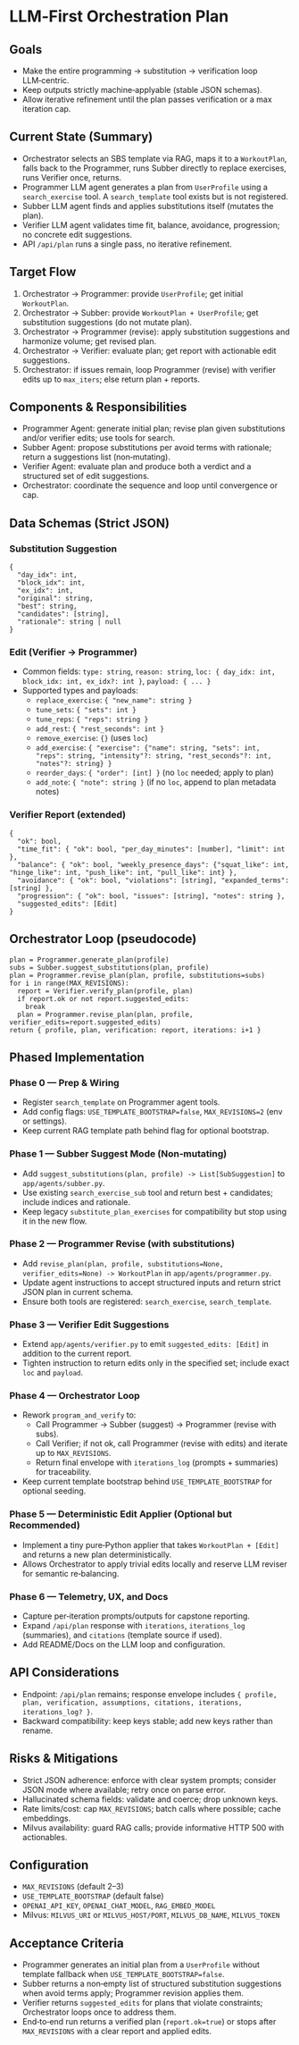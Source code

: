 # LLM‑First Orchestration Plan

## Goals
- Make the entire programming → substitution → verification loop LLM‑centric.
- Keep outputs strictly machine‑applyable (stable JSON schemas).
- Allow iterative refinement until the plan passes verification or a max iteration cap.

## Current State (Summary)
- Orchestrator selects an SBS template via RAG, maps it to a `WorkoutPlan`, falls back to the Programmer, runs Subber directly to replace exercises, runs Verifier once, returns.
- Programmer LLM agent generates a plan from `UserProfile` using a `search_exercise` tool. A `search_template` tool exists but is not registered.
- Subber LLM agent finds and applies substitutions itself (mutates the plan).
- Verifier LLM agent validates time fit, balance, avoidance, progression; no concrete edit suggestions.
- API `/api/plan` runs a single pass, no iterative refinement.

## Target Flow
1. Orchestrator → Programmer: provide `UserProfile`; get initial `WorkoutPlan`.
2. Orchestrator → Subber: provide `WorkoutPlan + UserProfile`; get substitution suggestions (do not mutate plan).
3. Orchestrator → Programmer (revise): apply substitution suggestions and harmonize volume; get revised plan.
4. Orchestrator → Verifier: evaluate plan; get report with actionable edit suggestions.
5. Orchestrator: if issues remain, loop Programmer (revise) with verifier edits up to `max_iters`; else return plan + reports.

## Components & Responsibilities
- Programmer Agent: generate initial plan; revise plan given substitutions and/or verifier edits; use tools for search.
- Subber Agent: propose substitutions per avoid terms with rationale; return a suggestions list (non‑mutating).
- Verifier Agent: evaluate plan and produce both a verdict and a structured set of edit suggestions.
- Orchestrator: coordinate the sequence and loop until convergence or cap.

## Data Schemas (Strict JSON)

### Substitution Suggestion
```
{
  "day_idx": int,
  "block_idx": int,
  "ex_idx": int,
  "original": string,
  "best": string,
  "candidates": [string],
  "rationale": string | null
}
```

### Edit (Verifier → Programmer)
- Common fields: `type: string`, `reason: string`, `loc: { day_idx: int, block_idx: int, ex_idx?: int }`, `payload: { ... }`
- Supported types and payloads:
  - `replace_exercise`: `{ "new_name": string }`
  - `tune_sets`: `{ "sets": int }`
  - `tune_reps`: `{ "reps": string }`
  - `add_rest`: `{ "rest_seconds": int }`
  - `remove_exercise`: `{}` (uses `loc`)
  - `add_exercise`: `{ "exercise": {"name": string, "sets": int, "reps": string, "intensity"?: string, "rest_seconds"?: int, "notes"?: string} }`
  - `reorder_days`: `{ "order": [int] }` (no `loc` needed; apply to plan)
  - `add_note`: `{ "note": string }` (if no `loc`, append to plan metadata notes)

### Verifier Report (extended)
```
{
  "ok": bool,
  "time_fit": { "ok": bool, "per_day_minutes": [number], "limit": int },
  "balance": { "ok": bool, "weekly_presence_days": {"squat_like": int, "hinge_like": int, "push_like": int, "pull_like": int} },
  "avoidance": { "ok": bool, "violations": [string], "expanded_terms": [string] },
  "progression": { "ok": bool, "issues": [string], "notes": string },
  "suggested_edits": [Edit]
}
```

## Orchestrator Loop (pseudocode)
```
plan = Programmer.generate_plan(profile)
subs = Subber.suggest_substitutions(plan, profile)
plan = Programmer.revise_plan(plan, profile, substitutions=subs)
for i in range(MAX_REVISIONS):
  report = Verifier.verify_plan(profile, plan)
  if report.ok or not report.suggested_edits:
    break
  plan = Programmer.revise_plan(plan, profile, verifier_edits=report.suggested_edits)
return { profile, plan, verification: report, iterations: i+1 }
```

## Phased Implementation

### Phase 0 — Prep & Wiring
- Register `search_template` on Programmer agent tools.
- Add config flags: `USE_TEMPLATE_BOOTSTRAP=false`, `MAX_REVISIONS=2` (env or settings).
- Keep current RAG template path behind flag for optional bootstrap.

### Phase 1 — Subber Suggest Mode (Non‑mutating)
- Add `suggest_substitutions(plan, profile) -> List[SubSuggestion]` to `app/agents/subber.py`.
- Use existing `search_exercise_sub` tool and return best + candidates; include indices and rationale.
- Keep legacy `substitute_plan_exercises` for compatibility but stop using it in the new flow.

### Phase 2 — Programmer Revise (with substitutions)
- Add `revise_plan(plan, profile, substitutions=None, verifier_edits=None) -> WorkoutPlan` in `app/agents/programmer.py`.
- Update agent instructions to accept structured inputs and return strict JSON plan in current schema.
- Ensure both tools are registered: `search_exercise`, `search_template`.

### Phase 3 — Verifier Edit Suggestions
- Extend `app/agents/verifier.py` to emit `suggested_edits: [Edit]` in addition to the current report.
- Tighten instruction to return edits only in the specified set; include exact `loc` and `payload`.

### Phase 4 — Orchestrator Loop
- Rework `program_and_verify` to:
  - Call Programmer → Subber (suggest) → Programmer (revise with subs).
  - Call Verifier; if not ok, call Programmer (revise with edits) and iterate up to `MAX_REVISIONS`.
  - Return final envelope with `iterations_log` (prompts + summaries) for traceability.
- Keep current template bootstrap behind `USE_TEMPLATE_BOOTSTRAP` for optional seeding.

### Phase 5 — Deterministic Edit Applier (Optional but Recommended)
- Implement a tiny pure‑Python applier that takes `WorkoutPlan + [Edit]` and returns a new plan deterministically.
- Allows Orchestrator to apply trivial edits locally and reserve LLM reviser for semantic re‑balancing.

### Phase 6 — Telemetry, UX, and Docs
- Capture per‑iteration prompts/outputs for capstone reporting.
- Expand `/api/plan` response with `iterations`, `iterations_log` (summaries), and `citations` (template source if used).
- Add README/Docs on the LLM loop and configuration.

## API Considerations
- Endpoint: `/api/plan` remains; response envelope includes `{ profile, plan, verification, assumptions, citations, iterations, iterations_log? }`.
- Backward compatibility: keep keys stable; add new keys rather than rename.

## Risks & Mitigations
- Strict JSON adherence: enforce with clear system prompts; consider JSON mode where available; retry once on parse error.
- Hallucinated schema fields: validate and coerce; drop unknown keys.
- Rate limits/cost: cap `MAX_REVISIONS`; batch calls where possible; cache embeddings.
- Milvus availability: guard RAG calls; provide informative HTTP 500 with actionables.

## Configuration
- `MAX_REVISIONS` (default 2–3)
- `USE_TEMPLATE_BOOTSTRAP` (default false)
- `OPENAI_API_KEY`, `OPENAI_CHAT_MODEL`, `RAG_EMBED_MODEL`
- Milvus: `MILVUS_URI` or `MILVUS_HOST/PORT`, `MILVUS_DB_NAME`, `MILVUS_TOKEN`

## Acceptance Criteria
- Programmer generates an initial plan from a `UserProfile` without template fallback when `USE_TEMPLATE_BOOTSTRAP=false`.
- Subber returns a non‑empty list of structured substitution suggestions when avoid terms apply; Programmer revision applies them.
- Verifier returns `suggested_edits` for plans that violate constraints; Orchestrator loops once to address them.
- End‑to‑end run returns a verified plan (`report.ok=true`) or stops after `MAX_REVISIONS` with a clear report and applied edits.

